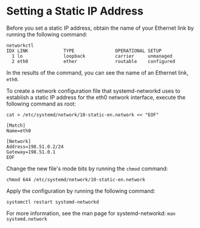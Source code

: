 # Setting a Static IP Address

Before you set a static IP address, obtain the name of your Ethernet link by running the following command: 

	networkctl
	IDX LINK             TYPE               OPERATIONAL SETUP
	  1 lo               loopback           carrier     unmanaged
	  2 eth0             ether              routable    configured

In the results of the command, you can see the name of an Ethernet link, `eth0`.

To create a network configuration file that systemd-networkd uses to establish a static IP address for the eth0 network interface, execute the following command as root: 

	cat > /etc/systemd/network/10-static-en.network << "EOF"

	[Match]
	Name=eth0

	[Network]
	Address=198.51.0.2/24
	Gateway=198.51.0.1
	EOF

Change the new file's mode bits by running the `chmod` command:

    chmod 644 /etc/systemd/network/10-static-en.network

Apply the configuration by running the following command:

	systemctl restart systemd-networkd

For more information, see the man page for systemd-networkd: `man systemd.network`
